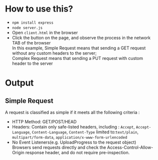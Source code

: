 # How to use this?
+ `npm install express`  
+ `node server.js`  
+ Open `client.html` in the browser  
+ Click the button on the page, and observe the process in the network TAB of the browser  
In this example,  Simple Request means that sending a GET request without any custom headers to the server;  
Complex Request means that sending a PUT request with custom header to the server

# Output
## Simple Request  
A request is classified as simple if it meets all the following criteria :  
+ HTTP Method: GET/POST/HEAD
+ Headers: Contain only safe-listed headers, including : `Accept`, `Accept-Language`, `Content-Language`, `Content-Type` limited to:`text/plain`, `multipart/form-data`, `application/x-www-form-urlencoded` 
+ No Event Listeners(e.g. UploadProgress to the request object)  
Browsers send requests directly and check the Access-Control-Allow-Origin response header, and do not require pre-inspection.  
![]()



  
